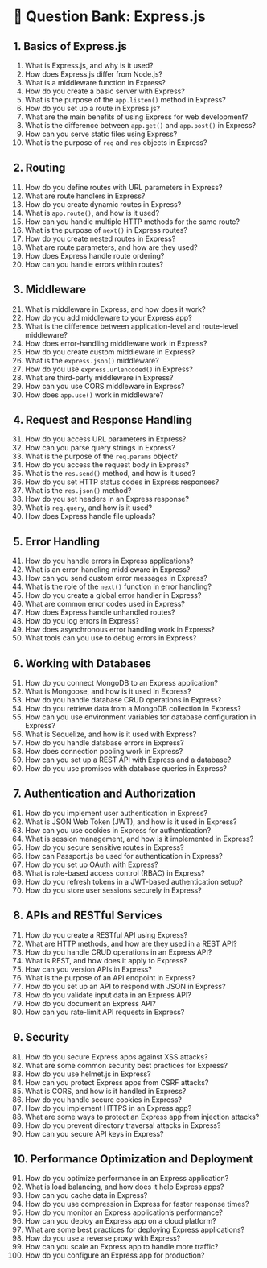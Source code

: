# 📘 Question Bank: Express.js

## 1. Basics of Express.js
1. What is Express.js, and why is it used?
2. How does Express.js differ from Node.js?
3. What is a middleware function in Express?
4. How do you create a basic server with Express?
5. What is the purpose of the `app.listen()` method in Express?
6. How do you set up a route in Express.js?
7. What are the main benefits of using Express for web development?
8. What is the difference between `app.get()` and `app.post()` in Express?
9. How can you serve static files using Express?
10. What is the purpose of `req` and `res` objects in Express?

## 2. Routing
11. How do you define routes with URL parameters in Express?
12. What are route handlers in Express?
13. How do you create dynamic routes in Express?
14. What is `app.route()`, and how is it used?
15. How can you handle multiple HTTP methods for the same route?
16. What is the purpose of `next()` in Express routes?
17. How do you create nested routes in Express?
18. What are route parameters, and how are they used?
19. How does Express handle route ordering?
20. How can you handle errors within routes?

## 3. Middleware
21. What is middleware in Express, and how does it work?
22. How do you add middleware to your Express app?
23. What is the difference between application-level and route-level middleware?
24. How does error-handling middleware work in Express?
25. How do you create custom middleware in Express?
26. What is the `express.json()` middleware?
27. How do you use `express.urlencoded()` in Express?
28. What are third-party middleware in Express?
29. How can you use CORS middleware in Express?
30. How does `app.use()` work in middleware?

## 4. Request and Response Handling
31. How do you access URL parameters in Express?
32. How can you parse query strings in Express?
33. What is the purpose of the `req.params` object?
34. How do you access the request body in Express?
35. What is the `res.send()` method, and how is it used?
36. How do you set HTTP status codes in Express responses?
37. What is the `res.json()` method?
38. How do you set headers in an Express response?
39. What is `req.query`, and how is it used?
40. How does Express handle file uploads?

## 5. Error Handling
41. How do you handle errors in Express applications?
42. What is an error-handling middleware in Express?
43. How can you send custom error messages in Express?
44. What is the role of the `next()` function in error handling?
45. How do you create a global error handler in Express?
46. What are common error codes used in Express?
47. How does Express handle unhandled routes?
48. How do you log errors in Express?
49. How does asynchronous error handling work in Express?
50. What tools can you use to debug errors in Express?

## 6. Working with Databases
51. How do you connect MongoDB to an Express application?
52. What is Mongoose, and how is it used in Express?
53. How do you handle database CRUD operations in Express?
54. How do you retrieve data from a MongoDB collection in Express?
55. How can you use environment variables for database configuration in Express?
56. What is Sequelize, and how is it used with Express?
57. How do you handle database errors in Express?
58. How does connection pooling work in Express?
59. How can you set up a REST API with Express and a database?
60. How do you use promises with database queries in Express?

## 7. Authentication and Authorization
61. How do you implement user authentication in Express?
62. What is JSON Web Token (JWT), and how is it used in Express?
63. How can you use cookies in Express for authentication?
64. What is session management, and how is it implemented in Express?
65. How do you secure sensitive routes in Express?
66. How can Passport.js be used for authentication in Express?
67. How do you set up OAuth with Express?
68. What is role-based access control (RBAC) in Express?
69. How do you refresh tokens in a JWT-based authentication setup?
70. How do you store user sessions securely in Express?

## 8. APIs and RESTful Services
71. How do you create a RESTful API using Express?
72. What are HTTP methods, and how are they used in a REST API?
73. How do you handle CRUD operations in an Express API?
74. What is REST, and how does it apply to Express?
75. How can you version APIs in Express?
76. What is the purpose of an API endpoint in Express?
77. How do you set up an API to respond with JSON in Express?
78. How do you validate input data in an Express API?
79. How do you document an Express API?
80. How can you rate-limit API requests in Express?

## 9. Security
81. How do you secure Express apps against XSS attacks?
82. What are some common security best practices for Express?
83. How do you use helmet.js in Express?
84. How can you protect Express apps from CSRF attacks?
85. What is CORS, and how is it handled in Express?
86. How do you handle secure cookies in Express?
87. How do you implement HTTPS in an Express app?
88. What are some ways to protect an Express app from injection attacks?
89. How do you prevent directory traversal attacks in Express?
90. How can you secure API keys in Express?

## 10. Performance Optimization and Deployment
91. How do you optimize performance in an Express application?
92. What is load balancing, and how does it help Express apps?
93. How can you cache data in Express?
94. How do you use compression in Express for faster response times?
95. How do you monitor an Express application’s performance?
96. How can you deploy an Express app on a cloud platform?
97. What are some best practices for deploying Express applications?
98. How do you use a reverse proxy with Express?
99. How can you scale an Express app to handle more traffic?
100. How do you configure an Express app for production?

